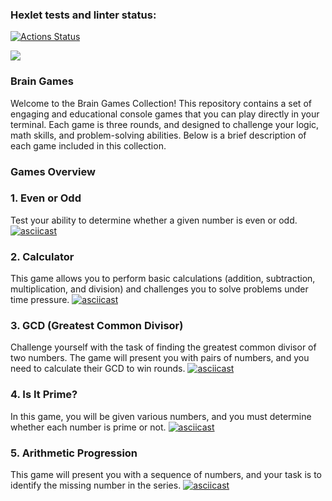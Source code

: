 ### Hexlet tests and linter status:
[![Actions Status](https://github.com/EphemeralSock/frontend-project-44/actions/workflows/hexlet-check.yml/badge.svg)](https://github.com/EphemeralSock/frontend-project-44/actions) 

<a href="https://codeclimate.com/github/EphemeralSock/frontend-project-44/maintainability"><img src="https://api.codeclimate.com/v1/badges/0a7520892f38183dfa80/maintainability" /></a>


### Brain Games 
Welcome to the Brain Games Collection! This repository contains a set of engaging and educational console games that you can play directly in your terminal. Each game is three rounds, and designed to challenge your logic, math skills, and problem-solving abilities. Below is a brief description of each game included in this collection. 

### Games Overview 
### 1. Even or Odd
Test your ability to determine whether a given number is even or odd. 
[![asciicast](https://asciinema.org/a/pJXt2P05QEzZGfxfFheLR2W5v.svg)](https://asciinema.org/a/pJXt2P05QEzZGfxfFheLR2W5v)
   
### 2. Calculator
This game allows you to perform basic calculations (addition, subtraction, multiplication, and division) and challenges you to solve problems under time pressure. 
[![asciicast](https://asciinema.org/a/x6I1KH1LmEQcrxjzuk0E6zP1y.svg)](https://asciinema.org/a/x6I1KH1LmEQcrxjzuk0E6zP1y)

### 3. GCD (Greatest Common Divisor)
Challenge yourself with the task of finding the greatest common divisor of two numbers. The game will present you with pairs of numbers, and you need to calculate their GCD to win rounds. 
[![asciicast](https://asciinema.org/a/CIrIi6Cjld2pAkFjPUEpbOJKt.svg)](https://asciinema.org/a/CIrIi6Cjld2pAkFjPUEpbOJKt)

### 4. Is It Prime?
In this game, you will be given various numbers, and you must determine whether each number is prime or not. 
[![asciicast](https://asciinema.org/a/xln8I2xzuPT4TeMAbBeUTaneR.svg)](https://asciinema.org/a/xln8I2xzuPT4TeMAbBeUTaneR)


### 5. Arithmetic Progression
This game will present you with a sequence of numbers, and your task is to identify the missing number in the series.
[![asciicast](https://asciinema.org/a/LXSb1GsGE7As7RWavra86PlRc.svg)](https://asciinema.org/a/LXSb1GsGE7As7RWavra86PlRc)
